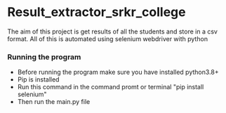 # Result_extractor_srkr_college
The aim of this project is get results of all the students and store in
a csv format. All of this is automated using selenium webdriver with python

### Running the program

- Before running the program make sure you have installed python3.8+
- Pip is installed
- Run this command in the command promt or terminal "pip install selenium"
- Then run the main.py file
